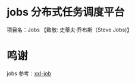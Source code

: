 # jobs 分布式任务调度平台
项目名：Jobs 【致敬: 史蒂夫·乔布斯（Steve Jobs)】



# 鸣谢
jobs 参考：<a target="_blank" href="https://github.com/xuxueli/xxl-job">xxl-job</a>
